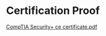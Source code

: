 # Certification Proof
[CompTIA Security+ ce certificate.pdf](https://github.com/user-attachments/files/21042402/CompTIA.Security%2B.ce.certificate.pdf)
